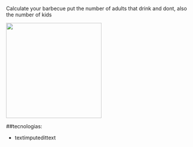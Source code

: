 Calculate your barbecue
put the number of adults that drink and dont, also the number of kids

<img src= "https://github.com/user-attachments/assets/077b0d7f-aa8f-484f-8323-c36b18abe44b" width=260>

##tecnologias:
- textimputedittext